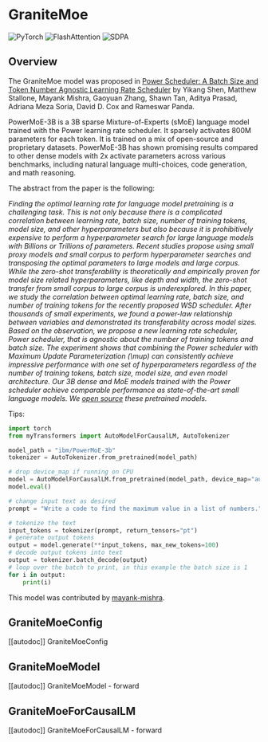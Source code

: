 <!--Copyright 2024 The HuggingFace Team. All rights reserved.

Licensed under the Apache License, Version 2.0 (the "License"); you may not use this file except in compliance with
the License. You may obtain a copy of the License at

http://www.apache.org/licenses/LICENSE-2.0

Unless required by applicable law or agreed to in writing, software distributed under the License is distributed on
an "AS IS" BASIS, WITHOUT WARRANTIES OR CONDITIONS OF ANY KIND, either express or implied. See the License for the
specific language governing permissions and limitations under the License.

⚠️ Note that this file is in Markdown but contain specific syntax for our doc-builder (similar to MDX) that may not be
rendered properly in your Markdown viewer.

-->

# GraniteMoe

<div class="flex flex-wrap space-x-1">
<img alt="PyTorch" src="https://img.shields.io/badge/PyTorch-DE3412?style=flat&logo=pytorch&logoColor=white">
<img alt="FlashAttention" src="https://img.shields.io/badge/%E2%9A%A1%EF%B8%8E%20FlashAttention-eae0c8?style=flat">
<img alt="SDPA" src="https://img.shields.io/badge/SDPA-DE3412?style=flat&logo=pytorch&logoColor=white">
</div>

## Overview

The GraniteMoe model was proposed in [Power Scheduler: A Batch Size and Token Number Agnostic Learning Rate Scheduler](https://arxiv.org/abs/2408.13359) by Yikang Shen, Matthew Stallone, Mayank Mishra, Gaoyuan Zhang, Shawn Tan, Aditya Prasad, Adriana Meza Soria, David D. Cox and Rameswar Panda.

PowerMoE-3B is a 3B sparse Mixture-of-Experts (sMoE) language model trained with the Power learning rate scheduler. It sparsely activates 800M parameters for each token. It is trained on a mix of open-source and proprietary datasets. PowerMoE-3B has shown promising results compared to other dense models with 2x activate parameters across various benchmarks, including natural language multi-choices, code generation, and math reasoning.

The abstract from the paper is the following:

*Finding the optimal learning rate for language model pretraining is a challenging task.
This is not only because there is a complicated correlation between learning rate, batch size, number of training tokens, model size, and other hyperparameters but also because it is prohibitively expensive to perform a hyperparameter search for large language models with Billions or Trillions of parameters. Recent studies propose using small proxy models and small corpus to perform hyperparameter searches and transposing the optimal parameters to large models and large corpus. While the zero-shot transferability is theoretically and empirically proven for model size related hyperparameters, like depth and width, the zero-shot transfer from small corpus to large corpus is underexplored.
In this paper, we study the correlation between optimal learning rate, batch size, and number of training tokens for the recently proposed WSD scheduler. After thousands of small experiments, we found a power-law relationship between variables and demonstrated its transferability across model sizes. Based on the observation, we propose a new learning rate scheduler, Power scheduler, that is agnostic about the number of training tokens and batch size. The experiment shows that combining the Power scheduler with Maximum Update Parameterization (\mup) can consistently achieve impressive performance with one set of hyperparameters regardless of the number of training tokens, batch size, model size, and even model architecture. Our 3B dense and MoE models trained with the Power scheduler achieve comparable performance as state-of-the-art small language models.
We [open source](https://huggingface.co/collections/ibm/power-lm-66be64ae647ddf11b9808000) these pretrained models.*

Tips:

```python
import torch
from myTransformers import AutoModelForCausalLM, AutoTokenizer

model_path = "ibm/PowerMoE-3b"
tokenizer = AutoTokenizer.from_pretrained(model_path)

# drop device_map if running on CPU
model = AutoModelForCausalLM.from_pretrained(model_path, device_map="auto")
model.eval()

# change input text as desired
prompt = "Write a code to find the maximum value in a list of numbers."

# tokenize the text
input_tokens = tokenizer(prompt, return_tensors="pt")
# generate output tokens
output = model.generate(**input_tokens, max_new_tokens=100)
# decode output tokens into text
output = tokenizer.batch_decode(output)
# loop over the batch to print, in this example the batch size is 1
for i in output:
    print(i)
```

This model was contributed by [mayank-mishra](https://huggingface.co/mayank-mishra).


## GraniteMoeConfig

[[autodoc]] GraniteMoeConfig

## GraniteMoeModel

[[autodoc]] GraniteMoeModel
    - forward

## GraniteMoeForCausalLM

[[autodoc]] GraniteMoeForCausalLM
    - forward
